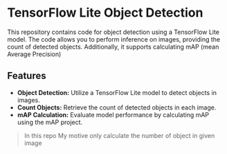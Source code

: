
# TensorFlow Lite Object Detection

This repository contains code for object detection using a TensorFlow Lite model. The code allows you to perform inference on images, providing the count of detected objects. Additionally, it supports calculating mAP (mean Average Precision)

## Features

- **Object Detection:** Utilize a TensorFlow Lite model to detect objects in images.
- **Count Objects:** Retrieve the count of detected objects in each image.
- **mAP Calculation:** Evaluate model performance by calculating mAP using the mAP project.


> In this repo My motive only calculate the number of object in given image

